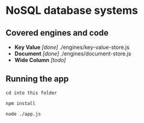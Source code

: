 NoSQL database systems
=============

Covered engines and code
-------------

* **Key Value** *[done]* ./engines/key-value-store.js
* **Document** *[done]* ./engines/document-store.js
* **Wide Column** *[todo]*

Running the app
------------

`cd into this folder`

`npm install`

`node ./app.js`
